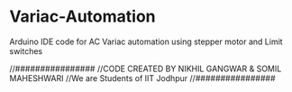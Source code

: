 # Variac-Automation
Arduino IDE code for AC Variac automation using stepper motor and Limit switches

//################
//CODE CREATED BY NIKHIL GANGWAR & SOMIL MAHESHWARI
//We are Students of IIT Jodhpur
//################
